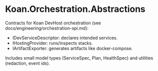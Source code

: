 # Koan.Orchestration.Abstractions

Contracts for Koan DevHost orchestration (see docs/engineering/orchestration-spi.md):
- IDevServiceDescriptor: declares intended services.
- IHostingProvider: runs/inspects stacks.
- IArtifactExporter: generates artifacts like docker-compose.

Includes small model types (ServiceSpec, Plan, HealthSpec) and utilities (redaction, event ids).
